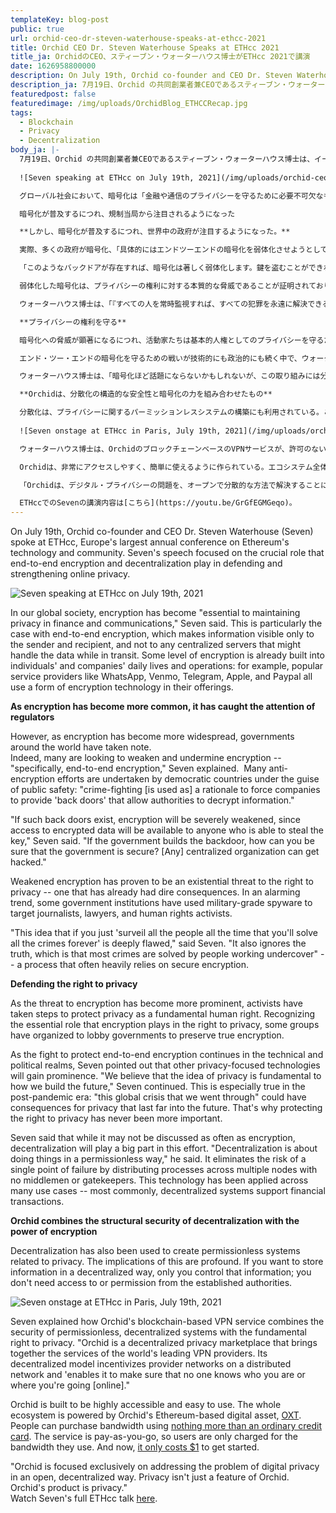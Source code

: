 ```yaml
---
templateKey: blog-post
public: true
url: orchid-ceo-dr-steven-waterhouse-speaks-at-ethcc-2021
title: Orchid CEO Dr. Steven Waterhouse Speaks at ETHcc 2021
title_ja: OrchidのCEO、スティーブン・ウォーターハウス博士がETHcc 2021で講演
date: 1626958800000
description: On July 19th, Orchid co-founder and CEO Dr. Steven Waterhouse (Seven) spoke at ETHcc, Europe’s largest annual conference on Ethereum’s technology and community.
description_ja: 7月19日、Orchid の共同創業者兼CEOであるスティーブン・ウォーターハウス博士は、イーサリアムの技術とコミュニティに関するヨーロッパ最大の年次カンファレンスであるETHccに登壇した。
featuredpost: false
featuredimage: /img/uploads/OrchidBlog_ETHCCRecap.jpg
tags:
  - Blockchain
  - Privacy
  - Decentralization
body_ja: |-
  7月19日、Orchid の共同創業者兼CEOであるスティーブン・ウォーターハウス博士は、イーサリアムの技術とコミュニティに関するヨーロッパ最大の年次カンファレンスであるETHccに登壇した。ウォーターハウス博士のスピーチでは、エンドツーエンドの暗号化と分散化が、オンライン・プライバシーを守り、強化する上で果たす重要な役割について述べた。
  
  ![Seven speaking at ETHcc on July 19th, 2021](/img/uploads/orchid-ceo-dr-steven-waterhouse-speaks-at-ethcc-2021-img1.png)

  グローバル社会において、暗号化は「金融や通信のプライバシーを守るために必要不可欠なものになっています」とウォーターハウス博士は指摘した。特にエンド・ツー・エンドの暗号化では、送信者と受信者だけが情報を見ることができ、転送中のデータを扱う中央のサーバーには情報が見えない。例えば、WhatsApp、Venmo、Telegram、Apple、Paypalなどのサービスプロバイダーは、それぞれのサービスに何らかの暗号化技術を採用している。

  暗号化が普及するにつれ、規制当局から注目されるようになった

  **しかし、暗号化が普及するにつれ、世界中の政府が注目するようになった。**

  実際、多くの政府が暗号化、「具体的にはエンドツーエンドの暗号化を弱体化させようとしています」とウォーターハウス博士は説明する。 民主主義国では、公共の安全を名目に、暗号化対策が行われている。「犯罪対策を理由に、当局が情報を解読できるような "バックドア "を企業に提供さています。」

  「このようなバックドアが存在すれば、暗号化は著しく弱体化します。鍵を盗むことができれば誰でも暗号化されたデータへのアクセスが可能になるからです」とウォーターハウス博士は述べている。「もし政府がバックドアを作ったら、政府が安全だということをどうやって確認できるのだろうか？どんな中央集権的な組織でもハッキングされる可能性があります。」

  弱体化した暗号化は、プライバシーの権利に対する本質的な脅威であることが証明されており、すでに悲惨な結果を招いている。憂慮すべき傾向として、一部の政府機関は軍用のスパイウェアを使用してジャーナリスト、弁護士、人権活動家を標的にしている。

  ウォーターハウス博士は、「『すべての人を常時監視すれば、すべての犯罪を永遠に解決できる』という考え方には、深い欠陥があります」と述べた。

  **プライバシーの権利を守る**

  暗号化への脅威が顕著になるにつれ、活動家たちは基本的人権としてのプライバシーを守るための手段を講じてきた。プライバシーの権利において暗号化が重要な役割を果たすことを認識し、真の暗号化を維持するよう政府に働きかけるために組織したグループも存在する。

  エンド・ツー・エンドの暗号化を守るための戦いが技術的にも政治的にも続く中で、ウォーターハウス博士は、他のプライバシー重視の技術が注目を集めるだろうと指摘している。「私たちは、プライバシーという考え方は、未来をどのように構築するかという基本的なことだと考えています。これは、パンデミック後の時代に特に言えることであり、私たちが経験したこの世界的な危機は、将来にわたってプライバシーに影響を与える可能性があります。だからこそ、プライバシーの権利を守ることがかつてないほど重要になっています。」

  ウォーターハウス博士は、「暗号化ほど話題にならないかもしれないが、この取り組みには分散化が大きな役割を果たす」と述べている。"分散化 "とは、許可のない方法で物事を行うことだ。中間管理者やゲートキーパーのいない複数のノードにプロセスを分散させることで、単一障害点（Single Point of Failure）のリスクを排除することができる。この技術は、多くのユースケースに応用されている。最も一般的な分散型システムは、金融取引をサポートするものだ。

  **Orchidは、分散化の構造的な安全性と暗号化の力を組み合わせたもの**

  分散化は、プライバシーに関するパーミッションレスシステムの構築にも利用されている。この意味するところは非常に大きい。非中央集権的な方法で情報を保存する場合、その情報をコントロールするのは自分だけであり、確立された当局へのアクセスや許可は必要ない。
  
  ![Seven onstage at ETHcc in Paris, July 19th, 2021](/img/uploads/orchid-ceo-dr-steven-waterhouse-speaks-at-ethcc-2021-img2.png)

  ウォーターハウス博士は、OrchidのブロックチェーンベースのVPNサービスが、許可のない分散型システムのセキュリティと、プライバシーに対する基本的な権利をどのように組み合わせているかを説明した。Orchidは、世界の主要なVPNプロバイダーのサービスをまとめた分散型のプライバシーマーケットプレイス。その分散型モデルは、分散型ネットワーク上のプロバイダーネットワークにインセンティブを与え、「ユーザーがが誰なのか、（オンライン上で）どこに行くのかを、誰にも知られないようにすることを可能にします。」

  Orchidは、非常にアクセスしやすく、簡単に使えるように作られている。エコシステム全体は、OrchidのEthereumベースのデジタル資産である[OXT](https://www.ja.orchid.com/oxt/)によって支えられいて、ユーザーは[通常のクレジットカード](https://blog.orchid.com/how-to-start-using-orchids-crypto-vpn-in-seconds/#:~:text=Once%20you've%20got%20the,That's%20it!)だけで帯域幅を購入することができる。また、このサービスは従量制なので、ユーザーは使用した分の帯域だけが請求される。今なら、[たったの1ドル](https://blog.orchid.com/starting-today-it-only-costs-1-to-get-started-with-orchid/)で始められる。

  「Orchidは、デジタル・プライバシーの問題を、オープンで分散的な方法で解決することに特化しています。プライバシーはOrchidの単なる機能ではありません。Orchidの製品はプライバシーなのです。」

  ETHccでのSevenの講演内容は[こちら](https://youtu.be/GrGfEGMGeqo)。
---
```

On July 19th, Orchid co-founder and CEO Dr. Steven Waterhouse (Seven) spoke at ETHcc, Europe's largest annual conference on Ethereum's technology and community. Seven's speech focused on the crucial role that end-to-end encryption and decentralization play in defending and strengthening online privacy.

![Seven speaking at ETHcc on July 19th, 2021](/img/uploads/orchid-ceo-dr-steven-waterhouse-speaks-at-ethcc-2021-img1.png)

In our global society, encryption has become "essential to maintaining privacy in finance and communications," Seven said. This is particularly the case with end-to-end encryption, which makes information visible only to the sender and recipient, and not to any centralized servers that might handle the data while in transit. Some level of encryption is already built into individuals' and companies' daily lives and operations: for example, popular service providers like WhatsApp, Venmo, Telegram, Apple, and Paypal all use a form of encryption technology in their offerings.

**As encryption has become more common, it has caught the attention of regulators**

However, as encryption has become more widespread, governments around the world have taken note.\
Indeed, many are looking to weaken and undermine encryption -- "specifically, end-to-end encryption," Seven explained.  Many anti-encryption efforts are undertaken by democratic countries under the guise of public safety: "crime-fighting [is used as] a rationale to force companies to provide 'back doors' that allow authorities to decrypt information."

"If such back doors exist, encryption will be severely weakened, since access to encrypted data will be available to anyone who is able to steal the key," Seven said. "If the government builds the backdoor, how can you be sure that the government is secure? [Any] centralized organization can get hacked."

Weakened encryption has proven to be an existential threat to the right to privacy -- one that has already had dire consequences. In an alarming trend, some government institutions have used military-grade spyware to target journalists, lawyers, and human rights activists.

"This idea that if you just 'surveil all the people all the time that you'll solve all the crimes forever' is deeply flawed," said Seven. "It also ignores the truth, which is that most crimes are solved by people working undercover" -- a process that often heavily relies on secure encryption.

**Defending the right to privacy**

As the threat to encryption has become more prominent, activists have taken steps to protect privacy as a fundamental human right. Recognizing the essential role that encryption plays in the right to privacy, some groups have organized to lobby governments to preserve true encryption.

As the fight to protect end-to-end encryption continues in the technical and political realms, Seven pointed out that other privacy-focused technologies will gain prominence. "We believe that the idea of privacy is fundamental to how we build the future," Seven continued. This is especially true in the post-pandemic era: "this global crisis that we went through" could have consequences for privacy that last far into the future. That's why protecting the right to privacy has never been more important.

Seven said that while it may not be discussed as often as encryption, decentralization will play a big part in this effort. "Decentralization is about doing things in a permissionless way," he said. It eliminates the risk of a single point of failure by distributing processes across multiple nodes with no middlemen or gatekeepers. This technology has been applied across many use cases -- most commonly, decentralized systems support financial transactions.

**Orchid combines the structural security of decentralization with the power of encryption**

Decentralization has also been used to create permissionless systems related to privacy. The implications of this are profound. If you want to store information in a decentralized way, only you control that information; you don't need access to or permission from the established authorities.

![Seven onstage at ETHcc in Paris, July 19th, 2021](/img/uploads/orchid-ceo-dr-steven-waterhouse-speaks-at-ethcc-2021-img2.png)

Seven explained how Orchid's blockchain-based VPN service combines the security of permissionless, decentralized systems with the fundamental right to privacy. "Orchid is a decentralized privacy marketplace that brings together the services of the world's leading VPN providers. Its decentralized model incentivizes provider networks on a distributed network and 'enables it to make sure that no one knows who you are or where you're going [online]."

Orchid is built to be highly accessible and easy to use. The whole ecosystem is powered by Orchid's Ethereum-based digital asset, [OXT](https://www.orchid.com/oxt). People can purchase bandwidth using [nothing more than an ordinary credit card](/how-to-start-using-orchids-crypto-vpn-in-seconds/#:~:text=Once%20you've%20got%20the,That's%20it!). The service is pay-as-you-go, so users are only charged for the bandwidth they use. And now, [it only costs $1](/starting-today-it-only-costs-1-to-get-started-with-orchid/) to get started.

"Orchid is focused exclusively on addressing the problem of digital privacy in an open, decentralized way. Privacy isn't just a feature of Orchid. Orchid's product is privacy."\
Watch Seven's full ETHcc talk [here](https://youtu.be/GrGfEGMGeqo).
